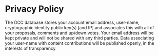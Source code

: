 # Privacy Policy

The DCC database stores your account email address, user-name, 
cryptographic identity public key(s) [and IP] and associates this with all of your 
proposals, comments and up/down votes. Your email address will be kept private 
and will not be shared with any third parties. Data associating your user-name with 
content contributions will be published openly, in the interests of transparency.
